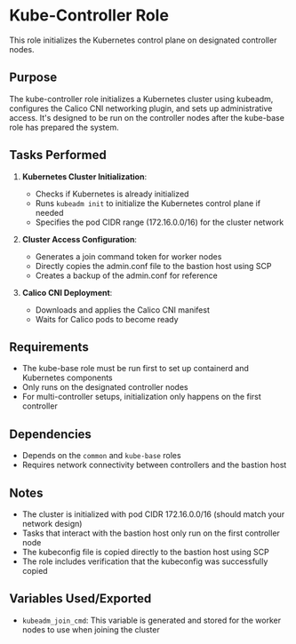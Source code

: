 # Kube-Controller Role

This role initializes the Kubernetes control plane on designated controller nodes.

## Purpose

The kube-controller role initializes a Kubernetes cluster using kubeadm, configures the Calico CNI networking plugin, and sets up administrative access. It's designed to be run on the controller nodes after the kube-base role has prepared the system.

## Tasks Performed

1. **Kubernetes Cluster Initialization**:
   - Checks if Kubernetes is already initialized
   - Runs `kubeadm init` to initialize the Kubernetes control plane if needed
   - Specifies the pod CIDR range (172.16.0.0/16) for the cluster network

2. **Cluster Access Configuration**:
   - Generates a join command token for worker nodes
   - Directly copies the admin.conf file to the bastion host using SCP
   - Creates a backup of the admin.conf for reference

3. **Calico CNI Deployment**:
   - Downloads and applies the Calico CNI manifest
   - Waits for Calico pods to become ready

## Requirements

- The kube-base role must be run first to set up containerd and Kubernetes components
- Only runs on the designated controller nodes
- For multi-controller setups, initialization only happens on the first controller

## Dependencies

- Depends on the `common` and `kube-base` roles
- Requires network connectivity between controllers and the bastion host

## Notes

- The cluster is initialized with pod CIDR 172.16.0.0/16 (should match your network design)
- Tasks that interact with the bastion host only run on the first controller node
- The kubeconfig file is copied directly to the bastion host using SCP
- The role includes verification that the kubeconfig was successfully copied

## Variables Used/Exported

- `kubeadm_join_cmd`: This variable is generated and stored for the worker nodes to use when joining the cluster
